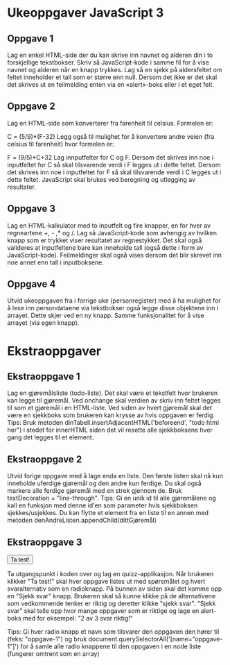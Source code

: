 # Ukeoppgaver JavaScript 3
## Oppgave 1
Lag en enkel HTML-side der du kan skrive inn navnet og alderen din i to forskjellige
tekstbokser. Skriv så JavaScript-kode i samme fil for å vise navnet og alderen når en knapp
trykkes. Lag så en sjekk på aldersfeltet om feltet inneholder et tall som er større enn null.
Dersom det ikke er det skal det skrives ut en feilmelding enten via en «alert»-boks eller i et
eget felt.


## Oppgave 2
Lag en HTML-side som konverterer fra farenheit til celsius. Formelen er:

C = (5/9)*(F-32)
Legg også til mulighet for å konvertere andre veien (fra celsius til farenheit) hvor formelen er:

F = (9/5)*C+32
Lag innputfelter for C og F.
Dersom det skrives inn noe i inputfeltet for C så skal tilsvarende verdi i F legges ut i dette feltet.
Dersom det skrives inn noe i inputfeltet for F så skal tilsvarende verdi i C legges ut i dette feltet.
JavaScript skal brukes ved beregning og utlegging av resultater.

## Oppgave 3
Lag en HTML-kalkulator med to inputfelt og fire knapper, en for hver av regneartene +, - ,* og /.
Lag så JavaScript-kode som avhengig av hvilken knapp som er trykket viser resultatet av
regnestykket. Det skal også valideres at inputfeltene bare kan inneholde tall (også dette i form
av JavaScript-kode). Feilmeldinger skal også vises dersom det blir skrevet inn noe annet enn tall i
inputboksene.

## Oppgave 4
Utvid ukeoppgaven fra i forrige uke (personregister) med å ha mulighet for å lese inn persondataene via tekstbokser også legge disse objektene inn i arrayet. Dette skjer ved en ny knapp. Samme funksjonalitet for å vise arrayet (via egen knapp).

# Ekstraoppgaver

## Ekstraoppgave 1
Lag en gjøremålsliste (todo-liste). Det skal være et tekstfelt hvor brukeren kan legge til gjøremål. Ved onchange skal verdien av skriv inn feltet legges til som et gjøremål i en HTML-liste. Ved siden av hvert gjøremål skal det være en sjekkboks som brukeren kan krysse av hvis oppgaven er ferdig.
Tips: Bruk metoden dinTabell.insertAdjacentHTML('beforeend', "todo html her") i stedet for innerHTML siden det vil resette alle sjekkboksene hver gang det legges til et element.

## Ekstraoppgave 2
Utvid forige oppgave med å lage enda en liste. Den første listen skal nå kun inneholde uferdige gjøremål og den andre kun ferdige. Du skal også markere alle ferdige gjøremål med en strek gjennom de. Bruk textDecoration = "line-through".
Tips: Gi en unik id til alle gjøremålene og kall en funksjon med denne id'en som parameter hvis sjekkboksen sjekkes/usjekkes. Du kan flytte et element fra en liste til en annen med metoden denAndreListen.appendChild(dittGjøremål)

## Ekstraoppgave 3
<button onclick="skrivUtOppgaver()">Ta test!</button>
<ul id="liste"></ul>
<script>

    const liste = document.getElementById('liste')
        const oppgaver = []

        const oppgave1 = {
            sporsmol: "Når er frist for oblig 1?",
            alternativer: ['1. Februar', '6. Februar', '12. Februar'],
            riktigIndex: 2
        }

        const oppgave2 = {
            sporsmol: "Hvor mange obliger er det i dette faget?",
            alternativer: ['3', '5', 'ingen', '2'],
            riktigIndex: 0
        }

        const oppgave3 = {
            sporsmol: "Hva står API for?",
            alternativer: ['App Program Instruction', 'Application Programming Interface', 'Det er ikke en forkortelse'],
            riktigIndex: 1
        }

        oppgaver.push(oppgave1)
        oppgaver.push(oppgave2)
        oppgaver.push(oppgave3)
</script>
Ta utgangspunkt i koden over og lag en quizz-applikasjon. Når brukeren klikker "Ta test!" skal hver oppgave listes ut med spørsmålet og hvert svaralternativ som en radioknapp. På bunnen av siden skal det komme opp en "Sjekk svar" knapp. Brukeren skal så kunne klikke på de alternativene som vedkommende tenker er riktig og deretter klikke "sjekk svar". "Sjekk svar" skal telle opp hvor mange oppgaver som er riktige og lage en alert-boks med for eksempel: "2 av 3 svar riktig!"  

Tips: Gi hver radio knapp et navn som tilsvarer den oppgaven den hører til (feks: "oppgave-1") og bruk document.querySelectorAll('[name="oppgave-1"]') for å samle alle radio knappene til den oppgaven i en node liste (fungerer omtrent som en array)
